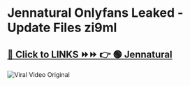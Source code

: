 
 # Jennatural Onlyfans Leaked - Update Files zi9ml

## <h2><a href="https://clipsfans.com/Jennatural&ref=git">🔗 Click to LINKS ⏩⏩ 👉 🟢 Jennatural </a></h2>

<a href="https://clipsfans.com/Jennatural&ref=git" rel="nofollow" data-target="animated-image.originalLink"><img src="https://i.ibb.co.com/xMMVF88/686577567.gif" alt="Viral Video Original" style="max-width: 100%; display: inline-block;" data-target="animated-image.originalImage"></a>

